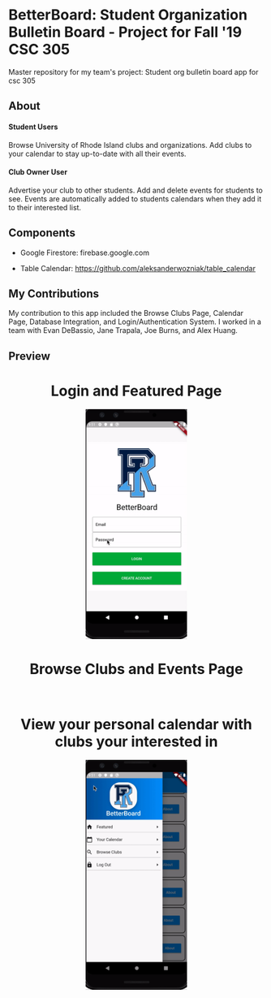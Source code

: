 # BetterBoard: Student Organization Bulletin Board - Project for Fall '19 CSC 305
Master repository for my team's project:
Student org bulletin board app for csc 305

## About

#### Student Users
Browse University of Rhode Island clubs and organizations. Add clubs to your calendar to stay up-to-date with all their events. 

#### Club Owner User
Advertise your club to other students. Add and delete events for students to see. Events are automatically added to students calendars when they add it to their interested list.

## Components

- Google Firestore:
firebase.google.com


- Table Calendar:
https://github.com/aleksanderwozniak/table_calendar

## My Contributions

My contribution to this app included the Browse Clubs Page, Calendar Page, Database Integration, and Login/Authentication System. I worked in a team with Evan DeBassio, Jane Trapala, Joe Burns, and Alex Huang.

## Preview

<h1 align="center"> Login and Featured Page</h1>
<p align="center">
  <img src="/assets/images/BetterBoard1.gif" width="200" title=""> 
</p>

<h1 align="center">Browse Clubs and Events Page</h1>
<p align="center">
  <img src="/assets/images/BetterBoard2.gif" width="200" title="">
</p>

<h1 align="center">View your personal calendar with clubs your interested in</h1>
<p align="center">
  <img src="/assets/images/BetterBoard3.gif" width="200" title="">  
</p>



